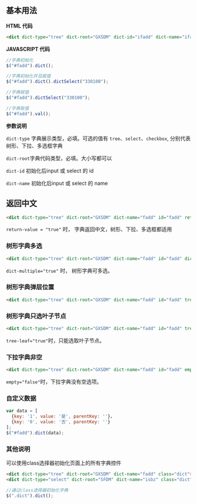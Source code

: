 ## 基本用法

**HTML 代码**

``` html
<dict dict-type="tree" dict-root="GXSDM" dict-id="ifadd" dict-name="ifadd" id="fadd"></dict>
```

**JAVASCRIPT 代码**

``` javascript
//字典初始化
$("#fadd").dict();

//字典初始化并且赋值
$("#fadd").dict().dictSelect("330100");

//字典赋值
$("#fadd").dictSelect("330100");

//字典取值
$("#fadd").val();
```

**参数说明**

`dict-type` 字典展示类型，必填。可选的值有 `tree`、`select`、`checkbox`, 分别代表树形、下拉、多选框字典

`dict-root`字典代码类型，必填。大小写都可以

`dict-id` 初始化后input 或 select 的 id

`dict-name` 初始化后input 或 select 的 name

## 返回中文

``` html
<dict dict-type="tree" dict-root="GXSDM" dict-name="fadd" id="fadd" return-value="true"></dict>
```

`return-value = "true"` 时， 字典返回中文，树形、下拉、多选框都适用

### 树形字典多选

``` html
<dict dict-type="tree" dict-root="GXSDM" dict-name="fadd" id="fadd" dict-multiple="true"></dict>
```
`dict-multiple="true"` 时， 树形字典可多选。
### 树形字典弹层位置

``` html
<dict dict-type="tree" dict-root="GXSDM" dict-name="fadd" id="fadd" tree-x="100" tree-y="50"></dict>
```

### 树形字典只选叶子节点

``` html
<dict dict-type="tree" dict-root="GXSDM" dict-name="fadd" id="fadd" tree-leaf="true"></dict>
```

`tree-leaf="true"`时，只能选取叶子节点。

### 下拉字典非空

``` html
<dict dict-type="tree" dict-root="GXSDM" dict-name="fadd" id="fadd" empty="false"></dict>
```

`empty="false"`时，下拉字典没有空选项。

### 自定义数据

``` javascript
var data = [
  {key: '1', value: '是', parentKey: ''}， 
  {key: '0', value: '否', parentKey: ''}
]; 
$("#fadd").dict(data);
```

### 其他说明

可以使用class选择器初始化页面上的所有字典控件
  
``` html
<dict dict-type="tree" dict-root="GXSDM" dict-name="fadd" class="dict"></dict>
<dict dict-type="select" dict-root="SFDM" dict-name="isbz" class="dict"></dict>
```

``` javascript
//通过class选择器初始化字典
$(".dict").dict();
```
